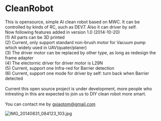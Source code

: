 CleanRobot
==========

This is opensource, simple AI clean robot based on MWC. It can be controlled by kinds of RC, such as DEV7. Also it can driver by self.<br>
Now following features added in version 1.0 (2014-10-20)<br>
(1) All parts can be 3D printed<br>
(2) Current, only support standard non-brush motor for Vacuum pump which widely used in UAV(quater/planer)<br>
(3) The driver motor can be replaced by other type, as long as redesign the frame adapter<br>
(4) The electornic driver for driver motor is L29N<br>
(5) Current, support one Infra-red for Barrier detection<br>
(6) Current, support one mode for driver by self: turn back when Barrier detected<br>
<br>
Current this open source project is under development, more people who intresting in this are expected to join us
to DIY clean robot more smart.<br>
<br>
You can contact me by gxiaotom@gmail.com<br>

<img src="https://raw.githubusercontent.com/sufferpriest/CleanRobot/master/stl/IMG_20140831_084123_103.jpg" alt="IMG_20140831_084123_103.jpg">
